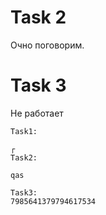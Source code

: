 # Task 2

Очно поговорим.

# Task 3

Не работает

```
Task1: 

┌
Task2: 

qas

Task3: 
7985641379794617534

```
